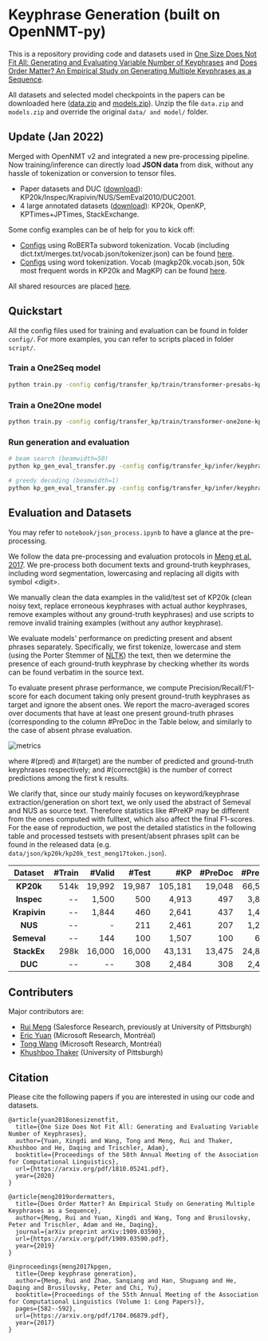 # Keyphrase Generation (built on OpenNMT-py)

This is a repository providing code and datasets used in [One Size Does Not Fit All: Generating and Evaluating Variable Number of Keyphrases](https://arxiv.org/abs/1810.05241) and [Does Order Matter? An Empirical Study on Generating Multiple Keyphrases as a Sequence](https://arxiv.org/abs/1909.03590).

All datasets and selected model checkpoints in the papers can be downloaded here ([data.zip](https://drive.google.com/open?id=1z1JGWMnQkkWw_4tjptgO-dxXD0OeTfuP) and [models.zip](https://drive.google.com/open?id=18Pfs0ePAMl17kfjYRU_9HxYc0eUXet-_)). Unzip the file `data.zip` and `models.zip` and override the original `data/ and model/` folder. 

## Update (Jan 2022)

Merged with OpenNMT v2 and integrated a new pre-processing pipeline. Now training/inference can directly load **JSON data** from disk, without any hassle of tokenization or conversion to tensor files. 
 - Paper datasets and DUC ([download](https://drive.google.com/file/d/1z1JGWMnQkkWw_4tjptgO-dxXD0OeTfuP/view)): KP20k/Inspec/Krapivin/NUS/SemEval2010/DUC2001.
 - 4 large annotated datasets ([download](https://drive.google.com/file/d/1VoXr7pZqLUDBi0PPtbsvj6jv05hYtWdh/view?usp=sharing)): KP20k, OpenKP, KPTimes+JPTimes, StackExchange.

Some config examples can be of help for you to kick off:
 - [Configs](https://github.com/memray/OpenNMT-kpg-release/tree/master/script/transfer/train_fulldata) using RoBERTa subword tokenization. Vocab (including dict.txt/merges.txt/vocab.json/tokenizer.json) can be found [here](https://drive.google.com/file/d/1SM-8c2u3AV2-_71pjSlGVD8wyT7sv6vm/view?usp=sharing).
 - [Configs](https://github.com/memray/OpenNMT-kpg-release/tree/master/script/empirical_study/diverse) using word tokenization. Vocab (magkp20k.vocab.json, 50k most frequent words in KP20k and MagKP) can be found [here](https://drive.google.com/file/d/1MJcQeORQBmDdEEjdxmZMVijnB9dR7pWs/view?usp=sharing).

All shared resources are placed [here](https://drive.google.com/drive/folders/1nJL-LC0M8lXdDEl0ZRQMc_rcuvvKO5Hb?usp=sharing).


## Quickstart

All the config files used for training and evaluation can be found in folder `config/`.
For more examples, you can refer to scripts placed in folder `script/`.


### Train a One2Seq model

```bash
python train.py -config config/transfer_kp/train/transformer-presabs-kp20k.yml
```

### Train a One2One model

```bash
python train.py -config config/transfer_kp/train/transformer-one2one-kp20k.yml
```

### Run generation and evaluation 

```bash
# beam search (beamwidth=50)
python kp_gen_eval_transfer.py -config config/transfer_kp/infer/keyphrase-one2seq.yml -tasks pred eval -data_dir kp/data/kp/json/ -exp_root_dir kp/exps/transformer_exp_devbest/ -gpu 0 -batch_size 16 -beam_size 50 -max_length 40 -testsets kp20k openkp kptimes jptimes stackex kp20k_valid2k openkp_valid2k kptimes_valid2k jptimes_valid2k stackex_valid2k duc -splits test --data_format jsonl -gpu 0

# greedy decoding (beamwidth=1)
python kp_gen_eval_transfer.py -config config/transfer_kp/infer/keyphrase-one2seq.yml -tasks pred eval -data_dir kp/data/kp/json/ -exp_root_dir kp/exps/transformer_exp_devbest/ -gpu 0 -batch_size 16 -beam_size 1 -max_length 40 -testsets kp20k openkp kptimes jptimes stackex kp20k_valid2k openkp_valid2k kptimes_valid2k jptimes_valid2k stackex_valid2k duc -splits test --data_format jsonl -gpu 0
```

## Evaluation and Datasets
You may refer to `notebook/json_process.ipynb` to have a glance at the pre-processing.

We follow the data pre-processing and evaluation protocols in [Meng et al. 2017](https://arxiv.org/pdf/1704.06879.pdf). We pre-process both document texts and ground-truth keyphrases, including word segmentation, lowercasing and replacing all digits with symbol \<digit\>. 

We manually clean the data examples in the valid/test set of KP20k (clean noisy text, replace erroneous keyphrases with actual author keyphrases, remove examples without any ground-truth keyphrases) and use scripts to remove invalid training examples (without any author keyphrase).
 
We evaluate models' performance on predicting present and absent phrases separately. Specifically, we first tokenize, lowercase and stem (using the Porter Stemmer of [NLTK](https://www.nltk.org/api/nltk.stem.html\#module-nltk.stem.porter)) the text, then we determine the presence of each ground-truth keyphrase by checking whether its words can be found verbatim in the source text.
 
To evaluate present phrase performance, we compute Precision/Recall/F1-score for each document taking only present ground-truth keyphrases as target and ignore the absent ones. We report the macro-averaged scores over documents that have at least one present ground-truth phrases (corresponding to the column \#PreDoc in the Table below, and similarly to the case of absent phrase evaluation. 


![metrics](images/metric_formula.gif "metrics")

where #(pred) and #(target) are the number of predicted and ground-truth keyphrases respectively; and #(correct@k) is the number of correct predictions among the first k results.


We clarify that, since our study mainly focuses on keyword/keyphrase extraction/generation on short text, we only used the abstract of Semeval and NUS as source text. Therefore statistics like #PreKP may be different from the ones computed with fulltext, which also affect the final F1-scores. For the ease of reproduction, we post the detailed statistics in the following table and processed testsets with present/absent phrases split can be found in the released data (e.g. `data/json/kp20k/kp20k_test_meng17token.json`). 


| **Dataset** | **#Train** | **#Valid** | **#Test** | **#KP** | **#PreDoc** | **#PreKP** | **#AbsDoc** | **#AbsKP** |
| :---: | ---: | ---: | ---: | ---: | ---: | ---: | ---: | ---: 
| **KP20k** | 514k | 19,992 | 19,987 | 105,181 | 19,048 | 66,595 | 16,357 | 38,586|
| **Inspec** | -- | 1,500 | 500| 4,913 | 497 | 3,858 | 381 | 1,055 |
| **Krapivin** | -- | 1,844 | 460 | 2,641 | 437 | 1,485 | 417 | 1,156 |
| **NUS** | -- | - | 211 | 2,461 | 207 | 1,263 | 195 | 1,198 |
| **Semeval** | -- | 144 | 100 | 1,507 | 100 | 671 | 99 | 836|
| **StackEx** | 298k | 16,000 | 16,000 | 43,131 | 13,475 | 24,809 | 10,984 | 18,322 |
| **DUC** | -- | -- | 308 | 2,484 | 308 | 2,421 | 38 | 63 |




## Contributers
Major contributors are:
- [Rui Meng](https://github.com/memray/) (Salesforce Research, previously at University of Pittsburgh)
- [Eric Yuan](https://github.com/xingdi-eric-yuan) (Microsoft Research, Montréal)
- [Tong Wang](https://github.com/wangtong106) (Microsoft Research, Montréal)
- [Khushboo Thaker](https://github.com/khushsi) (University of Pittsburgh)


## Citation

Please cite the following papers if you are interested in using our code and datasets.

```
@article{yuan2018onesizenotfit,
  title={One Size Does Not Fit All: Generating and Evaluating Variable Number of Keyphrases},
  author={Yuan, Xingdi and Wang, Tong and Meng, Rui and Thaker, Khushboo and He, Daqing and Trischler, Adam},
  booktitle={Proceedings of the 58th Annual Meeting of the Association for Computational Linguistics},
  url={https://arxiv.org/pdf/1810.05241.pdf},
  year={2020}
}
```
```
@article{meng2019ordermatters,
  title={Does Order Matter? An Empirical Study on Generating Multiple Keyphrases as a Sequence},
  author={Meng, Rui and Yuan, Xingdi and Wang, Tong and Brusilovsky, Peter and Trischler, Adam and He, Daqing},
  journal={arXiv preprint arXiv:1909.03590},
  url={https://arxiv.org/pdf/1909.03590.pdf},
  year={2019}
}
```
```
@inproceedings{meng2017kpgen,
  title={Deep keyphrase generation},
  author={Meng, Rui and Zhao, Sanqiang and Han, Shuguang and He, Daqing and Brusilovsky, Peter and Chi, Yu},
  booktitle={Proceedings of the 55th Annual Meeting of the Association for Computational Linguistics (Volume 1: Long Papers)},
  pages={582--592},
  url={https://arxiv.org/pdf/1704.06879.pdf},
  year={2017}
}
```
